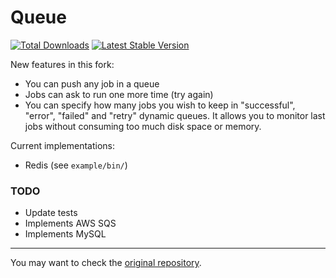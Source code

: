 Queue
======================================

[![Total Downloads](https://img.shields.io/packagist/dt/maximerenou/queue.svg)](https://packagist.org/packages/maximerenou/queue)
[![Latest Stable Version](https://img.shields.io/packagist/v/maximerenou/queue.svg)](https://packagist.org/packages/maximerenou/queue)

New features in this fork:

- You can push any job in a queue
- Jobs can ask to run one more time (try again)
- You can specify how many jobs you wish to keep in "successful", "error", "failed" and "retry" dynamic queues. It allows you to monitor last jobs without consuming too much disk space or memory.

Current implementations:

- Redis (see `example/bin/`)

### TODO

- Update tests
- Implements AWS SQS
- Implements MySQL

---

You may want to check the [original repository](https://github.com/javibravo/simpleue).